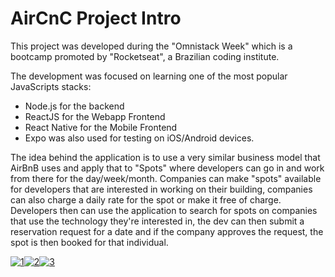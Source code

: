 # AirCnC Project Intro
This project was developed during the "Omnistack Week" which is a bootcamp promoted by "Rocketseat", a Brazilian coding institute.

The development was focused on learning one of the most popular JavaScripts stacks: 
  - Node.js for the backend
  - ReactJS for the Webapp Frontend 
  - React Native for the Mobile Frontend
  - Expo was also used for testing on iOS/Android devices.

The idea behind the application is to use a very similar business model that AirBnB uses and apply that to "Spots" where developers can go in and work from there for the day/week/month. Companies can make "spots" available for developers that are interested in working on their building, companies can also charge a daily rate for the spot or make it free of charge.
Developers then can use the application to search for spots on companies that use the technology they're interested in, the dev can then submit a reservation request for a date and if the company approves the request, the spot is then booked for that individual.

<a href="https://ibb.co/vvsk7Y3"><img src="https://i.ibb.co/R4hcxy3/1.jpg" alt="1" border="0"></a><a href="https://ibb.co/2WVyYS8"><img src="https://i.ibb.co/TYjkq1K/2.jpg" alt="2" border="0"></a><a href="https://ibb.co/QrZDwVv"><img src="https://i.ibb.co/2gwZ4r3/3.jpg" alt="3" border="0"></a>

